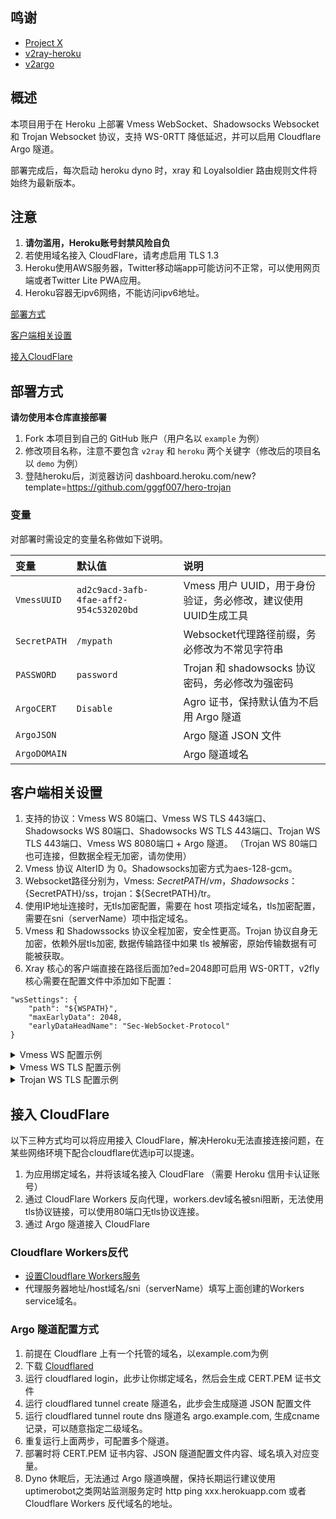 ## 鸣谢

- [Project X](https://github.com/XTLS/Xray-core)
- [v2ray-heroku](https://github.com/gggf007/heroku-trojan)
- [v2argo](https://github.com/funnymdzz/v2argo)

## 概述

本项目用于在 Heroku 上部署 Vmess WebSocket、Shadowsocks Websocket 和 Trojan Websocket 协议，支持 WS-0RTT 降低延迟，并可以启用 Cloudflare Argo 隧道。

部署完成后，每次启动 heroku dyno 时，xray 和 Loyalsoldier 路由规则文件将始终为最新版本。

## 注意

 1. **请勿滥用，Heroku账号封禁风险自负**
 2. 若使用域名接入 CloudFlare，请考虑启用 TLS 1.3
 3. Heroku使用AWS服务器，Twitter移动端app可能访问不正常，可以使用网页端或者Twitter Lite PWA应用。
 4. Heroku容器无ipv6网络，不能访问ipv6地址。

[部署方式](#部署方式)

[客户端相关设置](#客户端相关设置)  

[接入CloudFlare](#cf)  

## 部署方式

**请勿使用本仓库直接部署**

 1. Fork 本项目到自己的 GitHub 账户（用户名以 `example` 为例）
 2. 修改项目名称，注意不要包含 `v2ray` 和 `heroku` 两个关键字（修改后的项目名以 `demo` 为例）
 3. 登陆heroku后，浏览器访问 dashboard.heroku.com/new?template=<https://github.com/gggf007/hero-trojan>

### 变量

对部署时需设定的变量名称做如下说明。

| 变量 | 默认值 | 说明 |
| :--- | :--- | :--- |
| `VmessUUID` | `ad2c9acd-3afb-4fae-aff2-954c532020bd` | Vmess 用户 UUID，用于身份验证，务必修改，建议使用UUID生成工具 |
| `SecretPATH` | `/mypath` | Websocket代理路径前缀，务必修改为不常见字符串 |
| `PASSWORD` | `password` | Trojan 和 shadowsocks 协议密码，务必修改为强密码 |
| `ArgoCERT` | `Disable` | Agro 证书，保持默认值为不启用 Argo 隧道 |
| `ArgoJSON` |  | Argo 隧道 JSON 文件 |
| `ArgoDOMAIN` |  | Argo 隧道域名 |

## 客户端相关设置

 1. 支持的协议：Vmess WS 80端口、Vmess WS TLS 443端口、Shadowsocks WS 80端口、Shadowsocks WS TLS 443端口、Trojan WS TLS 443端口、Vmess WS 8080端口 + Argo 隧道。
    （Trojan WS 80端口也可连接，但数据全程无加密，请勿使用）
 2. Vmess 协议 AlterID 为 0。Shadowsocks加密方式为aes-128-gcm。
 3. Websocket路径分别为，Vmess: ${SecretPATH}/vm，Shadowsocks：${SecretPATH}/ss，trojan：${SecretPATH}/tr。
 4. 使用IP地址连接时，无tls加密配置，需要在 host 项指定域名，tls加密配置，需要在sni（serverName）项中指定域名。
 5. Vmess 和 Shadowssocks 协议全程加密，安全性更高。Trojan 协议自身无加密，依赖外层tls加密, 数据传输路径中如果 tls 被解密，原始传输数据有可能被获取。
 6. Xray 核心的客户端直接在路径后面加?ed=2048即可启用 WS-0RTT，v2fly 核心需要在配置文件中添加如下配置：

```
"wsSettings": {
    "path": "${WSPATH}",
    "maxEarlyData": 2048,
    "earlyDataHeadName": "Sec-WebSocket-Protocol"
}
```
 <details>
<summary>Vmess WS 配置示例</summary>
 <img src="https://user-images.githubusercontent.com/98247050/169814131-73a32a4c-a4e8-48d7-981e-8747e6d07033.png"/>
</details>
 <details>
<summary>Vmess WS TLS 配置示例</summary>
 <img src="https://user-images.githubusercontent.com/98247050/169813997-36251e5c-d14c-4e55-a4b5-274b6ccc5e19.png"/>
</details>
 <details>
<summary>Trojan WS TLS 配置示例</summary>
 <img src="https://user-images.githubusercontent.com/98247050/169814349-69f26b20-03b3-4ef3-8bd6-09780ef0efb2.png"/>
</details>


## <a id="cf"></a>接入 CloudFlare

以下三种方式均可以将应用接入 CloudFlare，解决Heroku无法直接连接问题，在某些网络环境下配合cloudflare优选ip可以提速。

 1. 为应用绑定域名，并将该域名接入 CloudFlare （需要 Heroku 信用卡认证账号）
 2. 通过 CloudFlare Workers 反向代理，workers.dev域名被sni阻断，无法使用tls协议链接，可以使用80端口无tls协议连接。
 3. 通过 Argo 隧道接入 CloudFlare

### Cloudflare Workers反代

- [设置Cloudflare Workers服务](https://github.com/wy580477/PaaS-Related/blob/main/CF_Workers_Reverse_Proxy_chs.md)
- 代理服务器地址/host域名/sni（serverName）填写上面创建的Workers service域名。

### Argo 隧道配置方式

 1. 前提在 Cloudflare 上有一个托管的域名，以example.com为例
 2. 下载 [Cloudflared](https://github.com/cloudflare/cloudflared/releases)
 3. 运行 cloudflared login，此步让你绑定域名，然后会生成 CERT.PEM 证书文件
 4. 运行 cloudflared tunnel create 隧道名，此步会生成隧道 JSON 配置文件
 5. 运行 cloudflared tunnel route dns 隧道名 argo.example.com, 生成cname记录，可以随意指定二级域名。
 6. 重复运行上面两步，可配置多个隧道。
 7. 部署时将 CERT.PEM 证书内容、JSON 隧道配置文件内容、域名填入对应变量。
 8. Dyno 休眠后，无法通过 Argo 隧道唤醒，保持长期运行建议使用uptimerobot之类网站监测服务定时 http ping xxx.herokuapp.com 或者 Cloudflare Workers 反代域名的地址。
